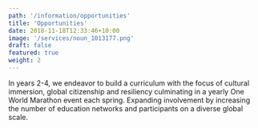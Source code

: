 ```yaml
---
path: '/information/opportunities'
title: 'Opportunities'
date: 2018-11-18T12:33:46+10:00
image: '/services/noun_1013177.png'
draft: false
featured: true
weight: 2
---
```


In years 2-4, we endeavor to build a curriculum with the focus of cultural immersion, global citizenship and resiliency culminating in a yearly One World Marathon event each spring. Expanding involvement by increasing the number of education networks and participants on a diverse global scale.

